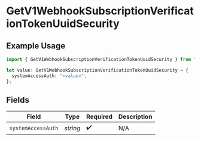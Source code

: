 # GetV1WebhookSubscriptionVerificationTokenUuidSecurity

## Example Usage

```typescript
import { GetV1WebhookSubscriptionVerificationTokenUuidSecurity } from "gusto_embedded/models/operations";

let value: GetV1WebhookSubscriptionVerificationTokenUuidSecurity = {
  systemAccessAuth: "<value>",
};
```

## Fields

| Field              | Type               | Required           | Description        |
| ------------------ | ------------------ | ------------------ | ------------------ |
| `systemAccessAuth` | *string*           | :heavy_check_mark: | N/A                |
